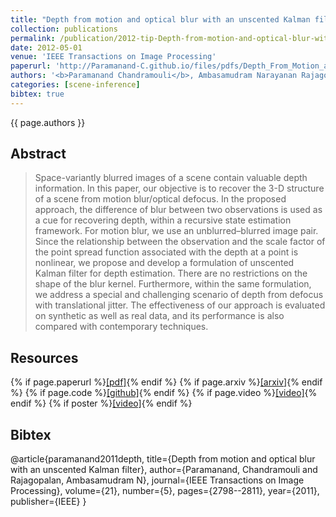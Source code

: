 ```yaml
---
title: "Depth from motion and optical blur with an unscented Kalman filter"
collection: publications
permalink: /publication/2012-tip-Depth-from-motion-and-optical-blur-with-an-unscented-Kalman-filter
date: 2012-05-01
venue: 'IEEE Transactions on Image Processing'
paperurl: 'http://Paramanand-C.github.io/files/pdfs/Depth_From_Motion_and_Optical_Blur_With_an_Unscented_Kalman_Filter.pdf'
authors: '<b>Paramanand Chandramouli</b>, Ambasamudram Narayanan Rajagopalan'
categories: [scene-inference]
bibtex: true
---
```


{{ page.authors }}

## Abstract

> Space-variantly blurred images of a scene contain valuable depth information. In this paper, our objective is to recover the 3-D structure of a scene from motion blur/optical defocus. In the proposed approach, the difference of blur between two observations is used as a cue for recovering depth, within a recursive state estimation framework. For motion blur, we use an unblurred–blurred image pair. Since the relationship between the observation and the scale factor of the point spread function
associated with the depth at a point is nonlinear, we propose and develop a formulation of unscented Kalman filter for depth estimation. There are no restrictions on the shape of the blur kernel. Furthermore, within the same formulation, we address a special and challenging scenario of depth from defocus with translational jitter. The effectiveness of our approach is evaluated on synthetic as well as real data, and its performance is also compared with contemporary techniques.
## Resources

{% if page.paperurl %}<a href=" {{ page.paperurl }} ">[pdf]</a>{% endif %} {% if page.arxiv %}<a href=" {{ page.arxiv }} ">[arxiv]</a>{% endif %} {% if page.code %}<a href=" {{ page.code }} ">[github]</a>{% endif %} {% if page.video %}<a href=" {{ page.video }} ">[video]</a>{% endif %} {% if poster %}<a href=" {{ page.poster }} ">[video]</a>{% endif %}


## Bibtex
@article{paramanand2011depth,
  title={Depth from motion and optical blur with an unscented Kalman filter},
  author={Paramanand, Chandramouli and Rajagopalan, Ambasamudram N},
  journal={IEEE Transactions on Image Processing},
  volume={21},
  number={5},
  pages={2798--2811},
  year={2011},
  publisher={IEEE}
}



